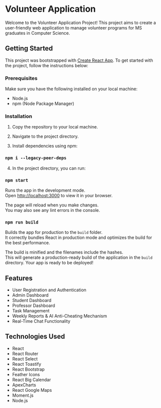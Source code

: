# Volunteer Application

Welcome to the Volunteer Application Project! This project aims to create a user-friendly web application to manage volunteer programs for MS graduates in Computer Science.

## Getting Started

This project was bootstrapped with [Create React App](https://github.com/facebook/create-react-app).
To get started with the project, follow the instructions below:

### Prerequisites

Make sure you have the following installed on your local machine:

- Node.js
- npm (Node Package Manager)

### Installation

1. Copy the repository to your local machine.

2. Navigate to the project directory.

3. Install dependencies using npm:

### `npm i --legacy-peer-deps`

4. In the project directory, you can run:

### `npm start`

Runs the app in the development mode.\
Open [http://localhost:3000](http://localhost:3000) to view it in your browser.

The page will reload when you make changes.\
You may also see any lint errors in the console.

### `npm run build`

Builds the app for production to the `build` folder.\
It correctly bundles React in production mode and optimizes the build for the best performance.

The build is minified and the filenames include the hashes.\
This will generate a production-ready build of the application in the `build` directory.
Your app is ready to be deployed!

## Features

- User Registration and Authentication
- Admin Dashboard
- Student Dashboard
- Professor Dashboard
- Task Management
- Weekly Reports & AI Anti-Cheating Mechanism
- Real-Time Chat Functionality

## Technologies Used

- React
- React Router
- React Select
- React Toastify
- React Bootstrap
- Feather Icons
- React Big Calendar
- ApexCharts
- React Google Maps
- Moment.js
- Node.js